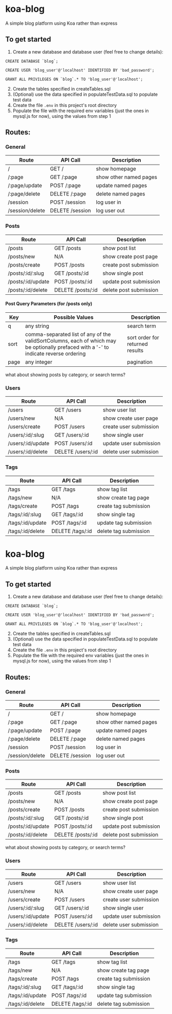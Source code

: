 # koa-blog
A simple blog platform using Koa rather than express

## To get started
1. Create a new database and database user (feel free to change details):
```
CREATE DATABASE `blog`;

CREATE USER 'blog_user'@'localhost' IDENTIFIED BY 'bad_password';

GRANT ALL PRIVILEGES ON `blog`.* TO 'blog_user'@'localhost';
```
2. Create the tables specified in createTables.sql
3. (Optional) use the data specified in populateTestData.sql to populate test data
4. Create the file `.env` in this project's root directory
5. Populate the file with the required env variables (just the ones in mysql.js for now), using the values from step 1


## Routes:

### General

| Route               | API Call            | Description            |
| ------------------- | ------------------- | ---------------------- |
| /                   | GET /               | show homepage          |
| /:page              | GET /:page          | show other named pages |
| /:page/update       | POST /:page         | update named pages     |
| /:page/delete       | DELETE /:page       | delete named pages     |
| /session            | POST /session       | log user in            |
| /session/delete     | DELETE /session     | log user out           |

### Posts

| Route               | API Call            | Description            |
| ------------------- | ------------------- | ---------------------- |
| /posts              | GET /posts          | show post list         |
| /posts/new          | N/A                 | show create post page  |
| /posts/create       | POST /posts         | create post submission |
| /posts/:id/:slug    | GET /posts/:id      | show single post       |
| /posts/:id/update   | POST /posts/:id     | update post submission |
| /posts/:id/delete   | DELETE /posts/:id   | delete post submission |

#### Post Query Parameters (for /posts only)

| Key  | Possible Values | Description |
| ---- | --------------- | ----------- |
| q    | any string      | search term |
| sort | comma-separated list of any of the validSortColumns, each of which may be optionally prefaced with a '-' to indicate reverse ordering | sort order for returned results |
| page | any integer     | pagination |

what about showing posts by category, or search terms?

### Users

| Route               | API Call            | Description            |
| ------------------- | ------------------- | ---------------------- |
| /users              | GET /users          | show user list         |
| /users/new          | N/A                 | show create user page  |
| /users/create       | POST /users         | create user submission |
| /users/:id/:slug    | GET /users/:id      | show single user       |
| /users/:id/update   | POST /users/:id     | update user submission |
| /users/:id/delete   | DELETE /users/:id   | delete user submission |

### Tags

| Route               | API Call            | Description            |
| ------------------- | ------------------- | ---------------------- |
| /tags               | GET /tags           | show tag list          |
| /tags/new           | N/A                 | show create tag page   |
| /tags/create        | POST /tags          | create tag submission  |
| /tags/:id/:slug     | GET /tags/:id       | show single tag        |
| /tags/:id/update    | POST /tags/:id      | update tag submission  |
| /tags/:id/delete    | DELETE /tags/:id    | delete tag submission  |
# koa-blog
A simple blog platform using Koa rather than express

## To get started
1. Create a new database and database user (feel free to change details):
```
CREATE DATABASE `blog`;

CREATE USER 'blog_user'@'localhost' IDENTIFIED BY 'bad_password';

GRANT ALL PRIVILEGES ON `blog`.* TO 'blog_user'@'localhost';
```
2. Create the tables specified in createTables.sql
3. (Optional) use the data specified in populateTestData.sql to populate test data
4. Create the file `.env` in this project's root directory
5. Populate the file with the required env variables (just the ones in mysql.js for now), using the values from step 1


## Routes:

### General

| Route               | API Call            | Description            |
| ------------------- | ------------------- | ---------------------- |
| /                   | GET /               | show homepage          |
| /:page              | GET /:page          | show other named pages |
| /:page/update       | POST /:page         | update named pages     |
| /:page/delete       | DELETE /:page       | delete named pages     |
| /session            | POST /session       | log user in            |
| /session/delete     | DELETE /session     | log user out           |

### Posts

| Route               | API Call            | Description            |
| ------------------- | ------------------- | ---------------------- |
| /posts              | GET /posts          | show post list         |
| /posts/new          | N/A                 | show create post page  |
| /posts/create       | POST /posts         | create post submission |
| /posts/:id/:slug    | GET /posts/:id      | show single post       |
| /posts/:id/update   | POST /posts/:id     | update post submission |
| /posts/:id/delete   | DELETE /posts/:id   | delete post submission |

what about showing posts by category, or search terms?

### Users

| Route               | API Call            | Description            |
| ------------------- | ------------------- | ---------------------- |
| /users              | GET /users          | show user list         |
| /users/new          | N/A                 | show create user page  |
| /users/create       | POST /users         | create user submission |
| /users/:id/:slug    | GET /users/:id      | show single user       |
| /users/:id/update   | POST /users/:id     | update user submission |
| /users/:id/delete   | DELETE /users/:id   | delete user submission |

### Tags

| Route               | API Call            | Description            |
| ------------------- | ------------------- | ---------------------- |
| /tags               | GET /tags           | show tag list          |
| /tags/new           | N/A                 | show create tag page   |
| /tags/create        | POST /tags          | create tag submission  |
| /tags/:id/:slug     | GET /tags/:id       | show single tag        |
| /tags/:id/update    | POST /tags/:id      | update tag submission  |
| /tags/:id/delete    | DELETE /tags/:id    | delete tag submission  |
